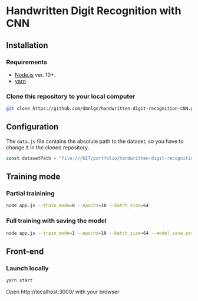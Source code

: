 
# Handwritten Digit Recognition with CNN

## Installation

### Requirements

- [Node.js](https://nodejs.org/en/) ver. 10+.
- [yarn](https://yarnpkg.com/)

### Clone this repository to your local computer

```bash
git clone https://github.com/dmnlgn/handwritten-digit-recognition-CNN.git
```

## Configuration

The `data.js` file contains the absolute path to the dataset, so you have to change it in the cloned repository.
```javascript
const datasetPath = "file:///GIT/portfolio/handwritten-digit-recognition-CNN/dataset/";
```

## Training mode
### Partial trainining
```bash
node app.js --train_mode=0 --epochs=10 --batch_size=64
```
### Full training with saving the model
```bash
node app.js --train_mode=1 --epochs=10 --batch_size=64 --model_save_path=file://./public/assets/model
```

## Front-end
### Launch locally
```bash
yarn start
```
Open http://localhost:3000/ with your browser
